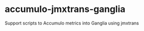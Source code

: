 accumulo-jmxtrans-ganglia
=========================

Support scripts to Accumulo metrics into Ganglia using jmxtrans
